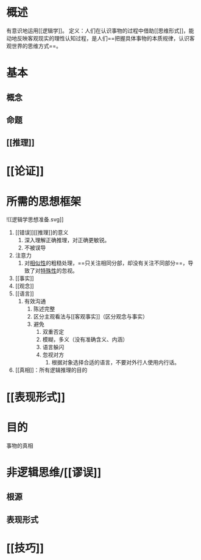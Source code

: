 # 概述
有意识地运用[[逻辑学]]。
定义：人们在认识事物的过程中借助[[思维形式]]，能动地反映客观现实的理性认知过程，是人们==把握具体事物的本质规律，认识客观世界的思维方式==。
# 基本
## 概念
## 命题
## [[推理]] 
# [[论证]] 

# 所需的思想框架
![[逻辑学思想准备.svg]]
1. [[错误]][[推理]]的意义
	1. 深入理解正确推理，对正确更敏锐。
	2. 不被误导
2. 注意力
	1. 对<u>相似性</u>的粗糙处理，==只关注相同分部，却没有关注不同部分==，导致了对<u>特殊性</u>的忽视。
3. [[事实]] 
4. [[观念]] 
5. [[语言]] 
	1. 有效沟通
		1. 陈述完整
		2. 区分主观看法与[[客观事实]]（区分观念与事实）
		3. 避免
			1. 双重否定
			2. 模糊，多义（没有准确含义、内涵）
			3. 语言躲闪
			4. 忽视对方
				1. 根据对象选择合适的语言，不要对外行人使用内行话。
6. [[真相]]：所有逻辑推理的目的

# [[表现形式]] 
# 目的
事物的真相
# 非逻辑思维/[[谬误]] 
## 根源
## 表现形式
# [[技巧]] 

